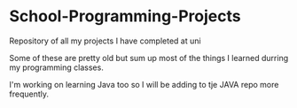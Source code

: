 School-Programming-Projects
===========================

Repository of all my projects I have completed at uni

Some of these are pretty old but sum up most of the things I learned durring my programming classes.

I'm working on learning Java too so I will be adding to tje JAVA repo more frequently. 

